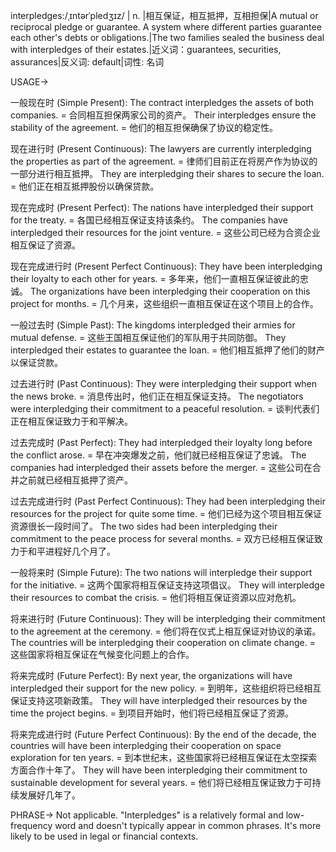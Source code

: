 interpledges:/ˌɪntərˈpledʒɪz/
| n. |相互保证，相互抵押，互相担保|A mutual or reciprocal pledge or guarantee.  A system where different parties guarantee each other's debts or obligations.|The two families sealed the business deal with interpledges of their estates.|近义词：guarantees, securities, assurances|反义词: default|词性: 名词

USAGE->

一般现在时 (Simple Present):
The contract interpledges the assets of both companies. =  合同相互担保两家公司的资产。
Their interpledges ensure the stability of the agreement. = 他们的相互担保确保了协议的稳定性。

现在进行时 (Present Continuous):
The lawyers are currently interpledging the properties as part of the agreement. = 律师们目前正在将房产作为协议的一部分进行相互抵押。
They are interpledging their shares to secure the loan. = 他们正在相互抵押股份以确保贷款。

现在完成时 (Present Perfect):
The nations have interpledged their support for the treaty. = 各国已经相互保证支持该条约。
The companies have interpledged their resources for the joint venture. =  这些公司已经为合资企业相互保证了资源。

现在完成进行时 (Present Perfect Continuous):
They have been interpledging their loyalty to each other for years. = 多年来，他们一直相互保证彼此的忠诚。
The organizations have been interpledging their cooperation on this project for months. =  几个月来，这些组织一直相互保证在这个项目上的合作。

一般过去时 (Simple Past):
The kingdoms interpledged their armies for mutual defense. =  这些王国相互保证他们的军队用于共同防御。
They interpledged their estates to guarantee the loan. = 他们相互抵押了他们的财产以保证贷款。

过去进行时 (Past Continuous):
They were interpledging their support when the news broke. = 消息传出时，他们正在相互保证支持。
The negotiators were interpledging their commitment to a peaceful resolution. =  谈判代表们正在相互保证致力于和平解决。

过去完成时 (Past Perfect):
They had interpledged their loyalty long before the conflict arose. = 早在冲突爆发之前，他们就已经相互保证了忠诚。
The companies had interpledged their assets before the merger. =  这些公司在合并之前就已经相互抵押了资产。

过去完成进行时 (Past Perfect Continuous):
They had been interpledging their resources for the project for quite some time. =  他们已经为这个项目相互保证资源很长一段时间了。
The two sides had been interpledging their commitment to the peace process for several months. =  双方已经相互保证致力于和平进程好几个月了。

一般将来时 (Simple Future):
The two nations will interpledge their support for the initiative. =  这两个国家将相互保证支持这项倡议。
They will interpledge their resources to combat the crisis. = 他们将相互保证资源以应对危机。

将来进行时 (Future Continuous):
They will be interpledging their commitment to the agreement at the ceremony. =  他们将在仪式上相互保证对协议的承诺。
The countries will be interpledging their cooperation on climate change. =  这些国家将相互保证在气候变化问题上的合作。

将来完成时 (Future Perfect):
By next year, the organizations will have interpledged their support for the new policy. =  到明年，这些组织将已经相互保证支持这项新政策。
They will have interpledged their resources by the time the project begins. =  到项目开始时，他们将已经相互保证了资源。


将来完成进行时 (Future Perfect Continuous):
By the end of the decade, the countries will have been interpledging their cooperation on space exploration for ten years. = 到本世纪末，这些国家将已经相互保证在太空探索方面合作十年了。
They will have been interpledging their commitment to sustainable development for several years. =  他们将已经相互保证致力于可持续发展好几年了。


PHRASE->
Not applicable.  "Interpledges" is a relatively formal and low-frequency word and doesn't typically appear in common phrases.  It's more likely to be used in legal or financial contexts.

